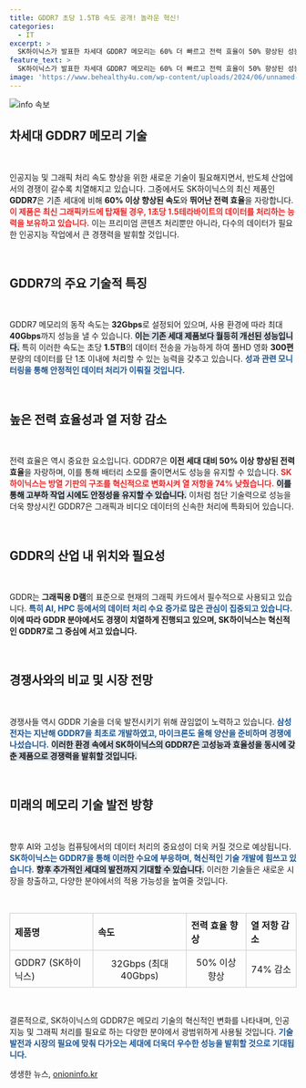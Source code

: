 ```yaml
---
title: GDDR7 초당 1.5TB 속도 공개! 놀라운 혁신!
categories:
  - IT
excerpt: >
  SK하이닉스가 발표한 차세대 GDDR7 메모리는 60% 더 빠르고 전력 효율이 50% 향상된 성능을 자랑합니다. 연내 양산 예정인 이 혁신적인 제품은 AI 및 게임 그래픽 처리의 새로운 표준이 될 것입니다!
feature_text: >
  SK하이닉스가 발표한 차세대 GDDR7 메모리는 60% 더 빠르고 전력 효율이 50% 향상된 성능을 자랑합니다. 연내 양산 예정인 이 혁신적인 제품은 AI 및 게임 그래픽 처리의 새로운 표준이 될 것입니다!
image: 'https://www.behealthy4u.com/wp-content/uploads/2024/06/unnamed-file.png'
---
```


<p><img src="https://www.behealthy4u.com/wp-content/uploads/2024/06/unnamed-file.png" alt="info 속보" /></p>

<h2 data-ke-size="size26">차세대 GDDR7 메모리 기술</h2>

<p data-ke-size="size16">&nbsp;</p>

<p>인공지능 및 그래픽 처리 속도 향상을 위한 새로운 기술이 필요해지면서, 반도체 산업에서의 경쟁이 갈수록 치열해지고 있습니다. 그중에서도 SK하이닉스의 최신 제품인 <strong>GDDR7</strong>은 기존 세대에 비해 <strong>60% 이상 향상된 속도</strong>와 <strong>뛰어난 전력 효율</strong>을 자랑합니다. <b><span style="color: #ee2323;">이 제품은 최신 그래픽카드에 탑재될 경우, 1초당 1.5테라바이트의 데이터를 처리하는 능력을 보유하고 있습니다.</span></b> 이는 프리미엄 콘텐츠 처리뿐만 아니라, 다수의 데이터가 필요한 인공지능 작업에서 큰 경쟁력을 발휘할 것입니다. </p>

<p data-ke-size="size16">&nbsp;</p>

<h2 data-ke-size="size26">GDDR7의 주요 기술적 특징</h2>

<p data-ke-size="size16">&nbsp;</p>

<p>GDDR7 메모리의 동작 속도는 <strong>32Gbps</strong>로 설정되어 있으며, 사용 환경에 따라 최대 <strong>40Gbps</strong>까지 성능을 낼 수 있습니다. <b><span style="background-color: #21538527;">이는 기존 세대 제품보다 월등히 개선된 성능입니다.</span></b> 특히 이러한 속도는 초당 <strong>1.5TB</strong>의 데이터 전송을 가능하게 하여 풀HD 영화 <strong>300편</strong> 분량의 데이터를 단 1초 이내에 처리할 수 있는 능력을 갖추고 있습니다. <b><span style="color: #1a5490;">성과 관련 모니터링을 통해 안정적인 데이터 처리가 이뤄질 것입니다.</span></b></p>

<p data-ke-size="size16">&nbsp;</p>

<h2 data-ke-size="size26">높은 전력 효율성과 열 저항 감소</h2>

<p data-ke-size="size16">&nbsp;</p>

<p>전력 효율은 역시 중요한 요소입니다. GDDR7은 <strong>이전 세대 대비 50% 이상 향상된 전력 효율</strong>을 자랑하며, 이를 통해 배터리 소모를 줄이면서도 성능을 유지할 수 있습니다. <b><span style="color: #ee2323;">SK하이닉스는 방열 기판의 구조를 혁신적으로 변화시켜 열 저항을 74% 낮췄습니다.</span></b> <b><span style="background-color: #21538527;">이를 통해 고부하 작업 시에도 안정성을 유지할 수 있습니다.</span></b> 이처럼 첨단 기술력으로 성능을 더욱 향상시킨 GDDR7은 그래픽과 비디오 데이터의 신속한 처리에 특화되어 있습니다.</p>

<p data-ke-size="size16">&nbsp;</p>

<h2 data-ke-size="size26">GDDR의 산업 내 위치와 필요성</h2>

<p data-ke-size="size16">&nbsp;</p>

<p>GDDR는 <strong>그래픽용 D램</strong>의 표준으로 현재의 그래픽 카드에서 필수적으로 사용되고 있습니다. <b><span style="color: #1a5490;">특히 AI, HPC 등에서의 데이터 처리 수요 증가로 많은 관심이 집중되고 있습니다.</span></b> <b><span style="ee2323;">이에 따라 GDDR 분야에서도 경쟁이 치열하게 진행되고 있으며, SK하이닉스는 혁신적인 GDDR7로 그 중심에 서고 있습니다.</span></b> </p>

<p data-ke-size="size16">&nbsp;</p>

<h2 data-ke-size="size26">경쟁사와의 비교 및 시장 전망</h2>

<p data-ke-size="size16">&nbsp;</p>

<p>경쟁사들 역시 GDDR 기술을 더욱 발전시키기 위해 끊임없이 노력하고 있습니다. <b><span style="color: #1a5490;">삼성전자는 지난해 GDDR7을 최초로 개발하였고, 마이크론도 올해 양산을 준비하며 경쟁에 나섰습니다.</span></b> <b><span style="background-color: #21538527;">이러한 환경 속에서 SK하이닉스의 GDDR7은 고성능과 효율성을 동시에 갖춘 제품으로 경쟁력을 발휘할 것입니다.</span></b> </p>

<p data-ke-size="size16">&nbsp;</p>

<h2 data-ke-size="size26">미래의 메모리 기술 발전 방향</h2>

<p data-ke-size="size16">&nbsp;</p>

<p>향후 AI와 고성능 컴퓨팅에서의 데이터 처리의 중요성이 더욱 커질 것으로 예상됩니다. <b><span style="color: #1a5490;">SK하이닉스는 GDDR7을 통해 이러한 수요에 부응하며, 혁신적인 기술 개발에 힘쓰고 있습니다.</span></b> <b><span style="background-color: #21538527;">향후 추가적인 세대의 발전까지 기대할 수 있습니다.</span></b> 이러한 기술들은 새로운 시장을 창출하고, 다양한 분야에서의 적용 가능성을 높여줄 것입니다.</p>

<p data-ke-size="size16">&nbsp;</p>

<table style="width: 100%; border-collapse: collapse;">
<tr>
<td style="border: 1px solid #ccc; padding: 8px;"><b>제품명</b></td>
<td style="border: 1px solid #ccc; padding: 8px;"><b>속도</b></td>
<td style="border: 1px solid #ccc; padding: 8px;"><b>전력 효율 향상</b></td>
<td style="border: 1px solid #ccc; padding: 8px;"><b>열 저항 감소</b></td>
</tr>
<tr>
<td style="border: 1px solid #ccc; padding: 8px;">GDDR7 (SK하이닉스)</td>
<td style="border: 1px solid #ccc; padding: 8px; text-align: center;">32Gbps (최대 40Gbps)</td>
<td style="border: 1px solid #ccc; padding: 8px; text-align: center;">50% 이상 향상</td>
<td style="border: 1px solid #ccc; padding: 8px; text-align: center;">74% 감소</td>
</tr>
</table>

<p data-ke-size="size16">&nbsp;</p>

<p>결론적으로, SK하이닉스의 GDDR7은 메모리 기술의 혁신적인 변화를 나타내며, 인공지능 및 그래픽 처리를 필요로 하는 다양한 분야에서 광범위하게 사용될 것입니다. <b><span style="color: #1a5490;">기술 발전과 시장의 필요에 맞춰 다가오는 세대에 더욱더 우수한 성능을 발휘할 것으로 기대됩니다.</span></b></p>
생생한 뉴스, <a href="https://onioninfo.kr" rel="dofollow">onioninfo.kr</a>


